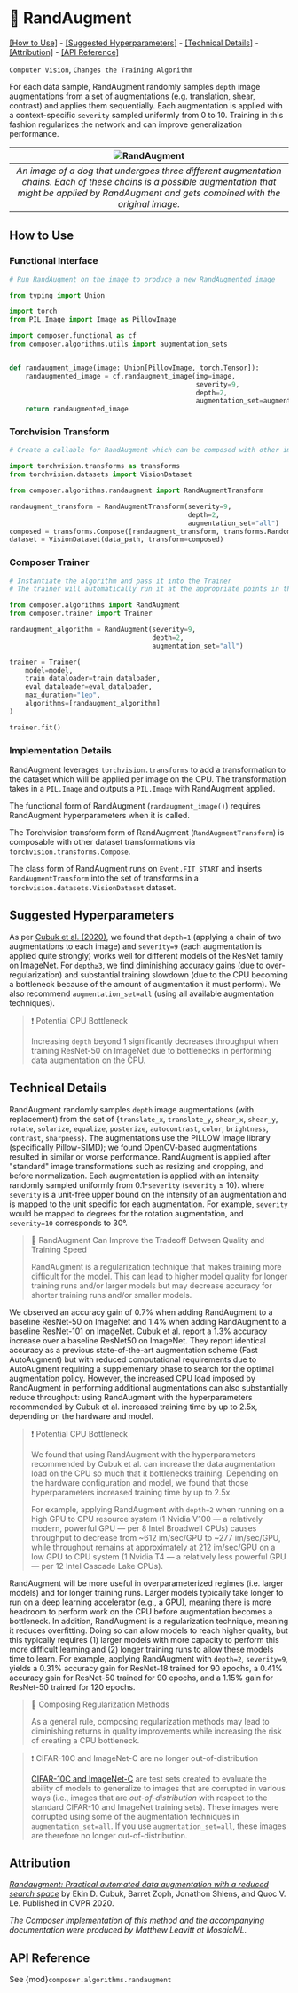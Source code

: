 # 🎲 RandAugment

[\[How to Use\]](#how-to-use) - [\[Suggested Hyperparameters\]](#suggested-hyperparameters) - [\[Technical Details\]](#technical-details) - [\[Attribution\]](#attribution) - [\[API Reference\]](#api-reference)

`Computer Vision`, `Changes the Training Algorithm`

For each data sample, RandAugment randomly samples `depth` image augmentations from a set of augmentations (e.g. translation, shear, contrast) and applies them sequentially.
Each augmentation is applied with a context-specific `severity` sampled uniformly from 0 to 10.
Training in this fashion regularizes the network and can improve generalization performance.

| ![RandAugment](https://storage.googleapis.com/docs.mosaicml.com/images/methods/rand_augment.jpg) |
|:--:|
|*An image of a dog that undergoes three different augmentation chains. Each of these chains is a possible augmentation that might be applied by RandAugment and gets combined with the original image.*|

## How to Use

### Functional Interface

```python
# Run RandAugment on the image to produce a new RandAugmented image

from typing import Union

import torch
from PIL.Image import Image as PillowImage

import composer.functional as cf
from composer.algorithms.utils import augmentation_sets


def randaugment_image(image: Union[PillowImage, torch.Tensor]):
    randaugmented_image = cf.randaugment_image(img=image,
                                               severity=9,
                                               depth=2,
                                               augmentation_set=augmentation_sets["all"])
    return randaugmented_image
```

### Torchvision Transform

<!--pytest.mark.skip-->
```python
# Create a callable for RandAugment which can be composed with other image augmentations

import torchvision.transforms as transforms
from torchvision.datasets import VisionDataset

from composer.algorithms.randaugment import RandAugmentTransform

randaugment_transform = RandAugmentTransform(severity=9,
                                             depth=2,
                                             augmentation_set="all")
composed = transforms.Compose([randaugment_transform, transforms.RandomHorizontalFlip()])
dataset = VisionDataset(data_path, transform=composed)
```

### Composer Trainer

<!--pytest.mark.gpu-->
<!--
```python
from torch.utils.data import DataLoader
from tests.common import RandomImageDataset, SimpleConvModel

model = SimpleConvModel()
train_dataloader = DataLoader(RandomImageDataset())
eval_dataloader = DataLoader(RandomImageDataset())
```
-->
<!--pytest-codeblocks:cont-->
```python
# Instantiate the algorithm and pass it into the Trainer
# The trainer will automatically run it at the appropriate points in the training loop

from composer.algorithms import RandAugment
from composer.trainer import Trainer

randaugment_algorithm = RandAugment(severity=9,
                                    depth=2,
                                    augmentation_set="all")

trainer = Trainer(
    model=model,
    train_dataloader=train_dataloader,
    eval_dataloader=eval_dataloader,
    max_duration="1ep",
    algorithms=[randaugment_algorithm]
)

trainer.fit()
```

### Implementation Details

RandAugment leverages `torchvision.transforms` to add a transformation to the dataset which will be applied per image on the CPU. The transformation takes in a `PIL.Image` and outputs a `PIL.Image` with RandAugment applied.

The functional form of RandAugment (`randaugment_image()`) requires RandAugment hyperparameters when it is called.

The Torchvision transform form of RandAugment (`RandAugmentTransform`) is composable with other dataset transformations via `torchvision.transforms.Compose`.

The class form of RandAugment runs on `Event.FIT_START` and inserts `RandAugmentTransform` into the set of transforms in a `torchvision.datasets.VisionDataset` dataset.

## Suggested Hyperparameters

As per [Cubuk et al. (2020)](https://openaccess.thecvf.com/content_CVPRW_2020/html/w40/Cubuk_Randaugment_Practical_Automated_Data_Augmentation_With_a_Reduced_Search_Space_CVPRW_2020_paper.html), we found that `depth=1` (applying a chain of two augmentations to each image) and `severity=9` (each augmentation is applied quite strongly) works well for different models of the ResNet family on ImageNet. For `depth≥3`, we find diminishing accuracy gains (due to over-regularization) and substantial training slowdown (due to the CPU becoming a bottleneck because of the amount of augmentation it must perform). We also recommend `augmentation_set=all` (using all available augmentation techniques).

> ❗ Potential CPU Bottleneck
>
> Increasing `depth` beyond 1 significantly decreases throughput when training ResNet-50 on ImageNet due to bottlenecks in performing data augmentation on the CPU.

## Technical Details

RandAugment randomly samples `depth` image augmentations (with replacement) from the set of {`translate_x`, `translate_y`, `shear_x`, `shear_y`, `rotate`, `solarize`, `equalize`, `posterize`, `autocontrast`, `color`, `brightness`, `contrast`, `sharpness`}.
The augmentations use the PILLOW Image library (specifically Pillow-SIMD); we found OpenCV-based augmentations resulted in similar or worse performance.
RandAugment is applied after "standard" image transformations such as resizing and cropping, and before normalization.
Each augmentation is applied with an intensity randomly sampled uniformly from 0.1-`severity` (`severity` ≤ 10). where `severity` is a unit-free upper bound on the intensity of an augmentation and is mapped to the unit specific for each augmentation. For example, `severity` would be mapped to degrees for the rotation augmentation, and `severity=10` corresponds to 30°.

> 🚧 RandAugment Can Improve the Tradeoff Between Quality and Training Speed
>
> RandAugment is a regularization technique that makes training more difficult for the model.
> This can lead to higher model quality for longer training runs and/or larger models but may decrease accuracy
> for shorter training runs and/or smaller models.

We observed an accuracy gain of 0.7% when adding RandAugment to a baseline ResNet-50 on ImageNet and 1.4% when adding RandAugment to a baseline ResNet-101 on ImageNet.
Cubuk et al. report a 1.3% accuracy increase over a baseline ResNet50 on ImageNet. They report identical accuracy as a previous state-of-the-art augmentation scheme (Fast AutoAugment) but with reduced computational requirements due to AutoAugment requiring a supplementary phase to search for the optimal augmentation policy.
However, the increased CPU load imposed by RandAugment in performing additional augmentations can also substantially reduce throughput: using RandAugment with the hyperparameters recommended by Cubuk et al. increased training time by up to 2.5x, depending on the hardware and model.

> ❗ Potential CPU Bottleneck
>
> We found that using RandAugment with the hyperparameters recommended by Cubuk et al. can increase the data augmentation load on the CPU so much that it bottlenecks training.
> Depending on the hardware configuration and model, we found that those hyperparameters increased training time by up to 2.5x.
>
> For example, applying RandAugment with `depth=2` when running on a high GPU to CPU resource system (1 Nvidia V100 — a relatively modern, powerful GPU — per 8 Intel Broadwell CPUs) causes throughput to decrease from ~612 im/sec/GPU to ~277 im/sec/GPU, while throughput remains at approximately at 212 im/sec/GPU on a low GPU to CPU system (1 Nvidia T4 — a relatively less powerful GPU — per 12 Intel Cascade Lake CPUs).

RandAugment will be more useful in overparameterized regimes (i.e. larger models) and for longer training runs.
Larger models typically take longer to run on a deep learning accelerator (e.g., a GPU), meaning there is more headroom to perform work on the CPU before augmentation becomes a bottleneck.
In addition, RandAugment is a regularization technique, meaning it reduces overfitting.
Doing so can allow models to reach higher quality, but this typically requires (1) larger models with more capacity to perform this more difficult learning and (2) longer training runs to allow these models time to learn.
For example, applying RandAugment with `depth=2`, `severity=9`, yields a 0.31% accuracy gain for ResNet-18 trained for 90 epochs, a 0.41% accuracy gain for ResNet-50 trained for 90 epochs, and a 1.15% gain for ResNet-50 trained for 120 epochs.

> 🚧 Composing Regularization Methods
>
> As a general rule, composing regularization methods may lead to diminishing returns in quality improvements while increasing the risk of creating a CPU bottleneck.

> ❗ CIFAR-10C and ImageNet-C are no longer out-of-distribution
>
> [CIFAR-10C and ImageNet-C](https://github.com/hendrycks/robustness) are test sets created to evaluate the ability of models to generalize to images that are corrupted in various ways (i.e., images that are _out-of-distribution_ with respect to the standard CIFAR-10 and ImageNet training sets).
> These images were corrupted using some of the augmentation techniques in `augmentation_set=all`.
> If you use `augmentation_set=all`, these images are therefore no longer out-of-distribution.

## Attribution

[*Randaugment: Practical automated data augmentation with a reduced search space*](https://openaccess.thecvf.com/content_CVPRW_2020/html/w40/Cubuk_Randaugment_Practical_Automated_Data_Augmentation_With_a_Reduced_Search_Space_CVPRW_2020_paper.html) by Ekin D. Cubuk, Barret Zoph, Jonathon Shlens, and Quoc V. Le. Published in CVPR 2020.

*The Composer implementation of this method and the accompanying documentation were produced by Matthew Leavitt at MosaicML.*

## API Reference

See {mod}`composer.algorithms.randaugment`
